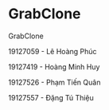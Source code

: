 # GrabClone
GrabClone

19127059 - Lê Hoàng Phúc

19127419 - Hoàng Minh Huy

19127526 - Phạm Tiến Quân

19127557 - Đặng Tú Thiệu
